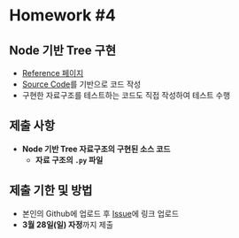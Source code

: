 # Homework #4

## Node 기반 Tree 구현

- [Reference 페이지](https://github.com/ai-creatv/algorithm_nklcb1/blob/master/3_DataStructures/3_7_Trees/README.md)
- [Source Code](https://github.com/ai-creatv/algorithm_nklcb1/blob/master/3_DataStructures/3_7_Trees/src/node/before.py)를 기반으로 코드 작성
- 구현한 자료구조를 테스트하는 코드도 직접 작성하여 테스트 수행

## 제출 사항

- **Node 기반 Tree 자료구조의 구현된 소스 코드**
  - **자료 구조의 `.py` 파일**

## 제출 기한 및 방법

- 본인의 Github에 업로드 후 [Issue](https://github.com/ai-creatv/algorithm_nklcb1/issues)에 링크 업로드
- **3월 28일(일) 자정**까지 제출
